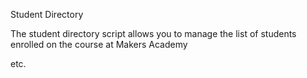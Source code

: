 Student Directory

The student directory script allows you to manage the list of students enrolled on the course at Makers Academy 

etc.